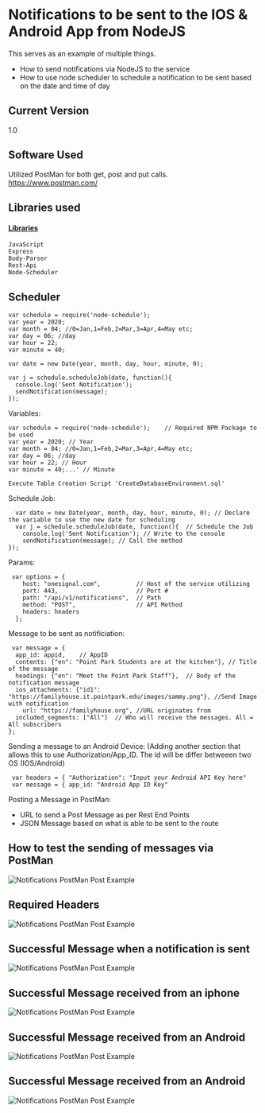 # Notifications to be sent to the IOS & Android App from NodeJS
This serves as an example of multiple things.
- How to send notifications via NodeJS to the service
- How to use node scheduler to schedule a notification to be sent based on the date and time of day

## Current Version
1.0

## Software Used
Utilized PostMan for both get, post and put calls.
https://www.postman.com/

## Libraries used

#### [Libraries](https://www.npmjs.com/)
```
JavaScript
Express
Body-Parser
Rest-Api
Node-Scheduler
```
## Scheduler
```
var schedule = require('node-schedule');
var year = 2020;
var month = 04; //0=Jan,1=Feb,2=Mar,3=Apr,4=May etc;
var day = 06; //day
var hour = 22;
var minute = 40;

var date = new Date(year, month, day, hour, minute, 0);

var j = schedule.scheduleJob(date, function(){
  console.log('Sent Notification');
  sendNotification(message);
});
```
Variables:

```
var schedule = require('node-schedule');    // Required NPM Package to be used
var year = 2020; // Year
var month = 04; //0=Jan,1=Feb,2=Mar,3=Apr,4=May etc;
var day = 06; //day
var hour = 22; // Hour
var minute = 40;...' // Minute
```
```
Execute Table Creation Script 'CreateDatabaseEnvironment.sql'
```
Schedule Job:
```
  var date = new Date(year, month, day, hour, minute, 0); // Declare the variable to use the new date for scheduling
  var j = schedule.scheduleJob(date, function(){  // Schedule the Job 
    console.log('Sent Notification'); // Write to the console
    sendNotification(message); // Call the method
});
```
Params:
```
 var options = {
    host: "onesignal.com",          // Host of the service utilizing
    port: 443,                      // Port #
    path: "/api/v1/notifications",  // Path
    method: "POST",                 // API Method
    headers: headers
  };
```
Message to be sent as notificiation:
```
 var message = {
  app_id: appid,    // AppID
  contents: {"en": "Point Park Students are at the kitchen"}, // Title of the message
  headings: {"en": "Meet the Point Park Staff"},  // Body of the notification message
  ios_attachments: {"id1": "https://familyhouse.it.pointpark.edu/images/sammy.png"}, //Send Image with notification
	url: "https://familyhouse.org", //URL originates from
  included_segments: ["All"]  // Who will receive the messages. All = All subscribers
};
```
Sending a message to an Android Device: (Adding another section that allows this to use Authorization/App_ID. The id will be differ betweeen two OS (IOS/Android)
```
 var headers = { "Authorization": "Input your Android API Key here"
 var message = { app_id: "Android App ID Key"
```
Posting a Message in PostMan:
- URL to send a Post Message as per Rest End Points
- JSON Message based on what is able to be sent to the route

## How to test the sending of messages via PostMan
![Notifications PostMan Post Example](https://familyhouse.it.pointpark.edu/images/Notifications_Postman_.png)

## Required Headers
![Notifications PostMan Post Example](https://familyhouse.it.pointpark.edu/images/Notifications_Headers.png)

## Successful Message when a notification is sent
![Notifications PostMan Post Example](https://familyhouse.it.pointpark.edu/images/Notifications_SuccessMsgSent.png)

## Successful Message received from an iphone
![Notifications PostMan Post Example](https://familyhouse.it.pointpark.edu/images/IOSN.jpg)

## Successful Message received from an Android
![Notifications PostMan Post Example](https://familyhouse.it.pointpark.edu/images/AndroidNot1.png)

## Successful Message received from an Android
![Notifications PostMan Post Example](http://familyhouse.it.pointpark.edu/images/androidnotification.png)

